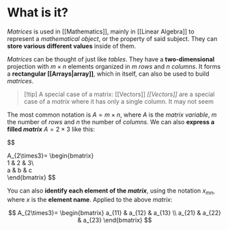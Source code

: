 # What is it?

*Matrices* is used in [[Mathematics]], mainly in [[Linear Algebra]] to represent a *mathematical object*, or the property of said subject. They can **store various different values** inside of them.

*Matrices* can be thought of just like *tables*. They have a **two-dimensional** projection with $m \times n$ elements organized in $m$ *rows* and $n$ *columns*.
It forms a **rectangular [[Arrays|array]]**, which in itself, can also be used to build *matrices*.

>[!tip] A special case of a matrix: [[Vectors]]
> *[[Vectors]]* are a special case of a *matrix* where it has only a single column. It may not seem

The most common notation is $A = m \times n$, where $A$ is the *matrix variable*, $m$ the number of *rows* and $n$ the number of *columns*. We can also **express a filled *matrix*** $A = 2 \times 3$ like this:

$$

A_{2\times3}=
\begin{bmatrix}  
1 & 2 & 3\\  
a & b & c  
\end{bmatrix}
$$

You can also **identify each element of the *matrix***, using the notation $x_{mn}$, where $x$ is the **element name**. Applied to the above *matrix*:

$$
A_{2\times3}=
\begin{bmatrix}
a_{11} & a_{12} & a_{13} \\
a_{21} & a_{22} & a_{23}
\end{bmatrix}
$$